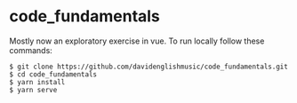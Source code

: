 # code_fundamentals

Mostly now an exploratory exercise in vue. To run locally follow these commands:

```
$ git clone https://github.com/davidenglishmusic/code_fundamentals.git
$ cd code_fundamentals
$ yarn install
$ yarn serve
```

